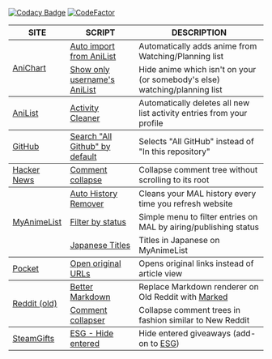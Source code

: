 [![Codacy Badge](https://app.codacy.com/project/badge/Grade/37b6bdcf961c4fc5ac6049c53fcbdffb)](https://www.codacy.com/gh/Jorengarenar/UserScripts/dashboard?utm_source=github.com&amp;utm_medium=referral&amp;utm_content=Jorengarenar/UserScripts&amp;utm_campaign=Badge_Grade)
[![CodeFactor](https://www.codefactor.io/repository/github/jorengarenar/userscripts/badge)](https://www.codefactor.io/repository/github/jorengarenar/userscripts)

<table>
  <thead>
    <tr>
      <th>SITE</th>
      <th>SCRIPT</th>
      <th>DESCRIPTION</th>
    </tr>
  </thead>
  <tbody>
    <tr><td rowspan=0><a href="https://anichart.net">AniChart</a></td></tr>
    <tr>
      <td><a href="https://github.com/Jorengarenar/userscripts/raw/master/AniChart/Auto_import_from_AniList.user.js">Auto import from AniList</a></td>
      <td>Automatically adds anime from Watching/Planning list</td>
    </tr>
    <tr> <!-- no zebra --> </tr>
    <tr>
      <td><a href="https://github.com/Jorengarenar/userscripts/raw/master/AniChart/Show_only_from_AniList.user.js">Show only username's AniList</a></td>
      <td>Hide anime which isn't on your (or somebody's else) watching/planning list</td>
    </tr>
    <tr> <!-- no zebra --> </tr>
  </tbody>
  <tbody>
    <tr><td rowspan=0><a href="https://anilist.co">AniList</a></td></tr>
    <tr>
      <td><a href="https://github.com/Jorengarenar/userscripts/raw/master/AniList/ActivityCleaner.user.js">Activity Cleaner</a></td>
      <td>Automatically deletes all new list activity entries from your profile</td>
    </tr>
    <tr> <!-- no zebra --> </tr>
  </tbody>
  <tbody>
    <tr><td rowspan=0><a href="https://github.com">GitHub</a></td></tr>
    <tr>
      <td><a href="https://github.com/Jorengarenar/userscripts/raw/master/GitHub/Search_All_Github_by_default.user.js">Search "All Github" by default</a></td>
      <td>Selects "All GitHub" instead of "In this repository"</td>
    </tr>
    <tr> <!-- no zebra --> </tr>
  </tbody>
  <tbody>
    <tr><td rowspan=0><a href="https://news.ycombinator.com/">Hacker News</a></td></tr>
    <tr>
      <td><a href="https://github.com/Jorengarenar/userscripts/raw/master/HackerNews/Comment_collapse.user.js">Comment collapse</a></td>
      <td>Collapse comment tree without scrolling to its root</td>
    </tr>
    <tr> <!-- no zebra --> </tr>
  </tbody>
  <tbody>
    <tr><td rowspan=0><a href="https://myanimelist.net">MyAnimeList</a></td></tr>
    <tr>
      <td><a href="https://github.com/Jorengarenar/userscripts/raw/master/MyAnimeList/Auto_History_Remover.user.js">Auto History Remover</a></td>
      <td>Cleans your MAL history every time you refresh website</td>
    </tr>
    <tr> <!-- no zebra --> </tr>
    <tr>
      <td><a href="https://github.com/Jorengarenar/userscripts/raw/master/MyAnimeList/Filter_by_status.user.js">Filter by status</a></td>
      <td>Simple menu to filter entries on MAL by airing/publishing status</td>
    </tr>
    <tr> <!-- no zebra --> </tr>
    <tr>
      <td><a href="https://github.com/Jorengarenar/userscripts/raw/master/MyAnimeList/Japanese_Titles.user.js">Japanese Titles</a></td>
      <td>Titles in Japanese on MyAnimeList</td>
    </tr>
    <tr> <!-- no zebra --> </tr>
  </tbody>
  <tbody>
    <tr><td rowspan=0><a href="https://app.getpocket.com">Pocket</a></td></tr>
    <tr>
      <td><a href="https://github.com/Jorengarenar/userscripts/raw/master/Pocket/Open_original_URLs.user.js">Open original URLs</a></td>
      <td>Opens original links instead of article view</td>
    </tr>
    <tr> <!-- no zebra --> </tr>
  </tbody>
  <tbody>
    <tr><td rowspan=0><a href="https://old.reddit.com">Reddit (old)</a></td></tr>
    <tr>
      <td><a href="https://github.com/Jorengarenar/userscripts/raw/master/Reddit/Better_Markdown.user.js">Better Markdown</a></td>
      <td>Replace Markdown renderer on Old Reddit with <a href="https://marked.js.org/">Marked</a></td>
    </tr>
    <tr> <!-- no zebra --> </tr>
    <tr>
      <td><a href="https://github.com/Jorengarenar/userscripts/raw/master/Reddit/Comment_collapser.user.js">Comment collapser</a></td>
      <td>Collapse comment trees in fashion similar to New Reddit</td>
    </tr>
    <tr> <!-- no zebra --> </tr>
  </tbody>
  <tbody>
    <tr><td rowspan=0><a href="https://www.steamgifts.com">SteamGifts</a></td></tr>
    <tr>
      <td><a href="https://github.com/Jorengarenar/userscripts/raw/master/SteamGifts/ESG_Hide_entered.user.js">ESG - Hide entered</a></td>
      <td>Hide entered giveaways (add-on to <a href="https://github.com/nandee95/Extended_Steamgifts">ESG</a>)</td>
    </tr>
    <tr> <!-- no zebra --> </tr>
  </tbody>
</table>
